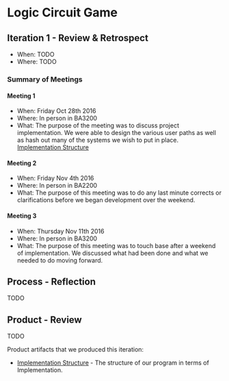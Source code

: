 # Logic Circuit Game

## Iteration 1 - Review & Retrospect

 * When: TODO
 * Where: TODO

### Summary of Meetings

#### Meeting 1
 * When: Friday Oct 28th 2016
 * Where: In person in BA3200
 * What: The purpose of the meeting was to discuss project implementation. We were able to design the various user paths as well as hash out many of the systems we wish to put in place. [Implementation Structure][Implementation Structure]
#### Meeting 2
 * When: Friday Nov 4th 2016
 * Where: In person in BA2200
 * What: The purpose of this meeting was to do any last minute corrects or clarifications before we began development over the weekend. 
#### Meeting 3
  * When: Thursday Nov 11th 2016
  * Where: In person in BA3200
  * What: The purpose of this meeting was to touch base after a weekend of implementation. We discussed what had been done and what we needed to do moving forward.   
## Process - Reflection

TODO


## Product - Review

TODO

Product artifacts that we produced this iteration:
 * [Implementation Structure][Implementation Structure] - The structure of our program in terms of Implementation. 

[Implementation Structure]: https://docs.google.com/document/d/1t1vzYvifu1viiE6vm9i3t4oosKgifU6RrB5jUNmpuho/edit
